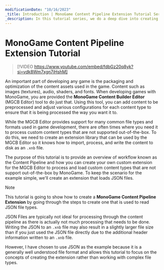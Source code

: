 ```yaml
---
modificationDate: "10/16/2023"
_title: Introduction | MonoGame Content Pipeline Extension Tutorial Series
_description: In this tutorial series, we do a deep dive into creating an extension for the MonoGame Content Pipeline.
---
```


# MonoGame Content Pipeline Extension Tutorial

> [!VIDEO https://www.youtube.com/embed/fdbGz20q8yk?si=vdk8Wm7xgn7iHshM]

An important part of developing any game is the packaging and optimization of the content assets used in the game.  Content such as images (textures), audio, shaders, and fonts.  When developing games with MonoGame, you are provided the **MonoGame Content Builder Editor** (MGCB Editor) tool to do just that. Using this tool, you can add content to be preprocessed and adjust various configurations for each content type to ensure that it is being processed the way you want it to.

While the MGCB Editor provides support for many common file types and formats used in game development, there are often times where you need it to process custom content types that are not supported out-of-the-box.  To do this, we need to create an extension library that can be used by the MGCB Editor so it knows how to import, process, and write the content to disk as an `.xnb` file.

The purpose of this tutorial is to provide an overview of workflow known as the Content Pipeline and how you can create your own custom extension for the MGCB Editor to process and load custom content types that are not support out-of-the-box by MonoGame.  To keep the scenario for the example simple, we'll create an extension that loads JSON files.

> [!NOTE]
> This tutorial is going to show how to create a **MonoGame Content Pipeline Extension** by going through the steps to create one that is used to read JSON file types.
>
> JSON Files are typically not ideal for processing through the content pipeline as there is actually not much processing that needs to be done.  Writing the JSON to an `.xnb` file may also result in a slightly larger file size than if you just used the JSON file directly due to the additional header information written to an `.xnb` file.
>
> However, I have chosen to use JSON as the example because it is a generally well understood file format and allows this tutorial to focus on the concepts of creating the extension rather than working with complex file types.
